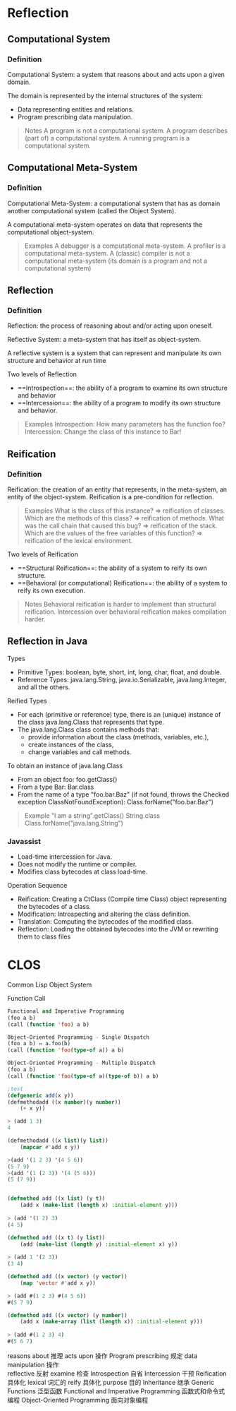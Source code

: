 

# Reflection



## Computational System

### Definition

Computational System: a system that reasons about and acts upon a given domain.

The domain is represented by the internal structures of the system: 
* Data representing entities and relations. 
* Program prescribing data manipulation.

> Notes
>	A program is not a computational system. 
>	A program describes (part of) a computational system. 
>	A running program is a computational system.

## Computational Meta-System 
### Definition 

Computational Meta-System: a computational system that has as domain another computational system (called the Object System). 

A computational meta-system operates on data that represents the computational object-system. 

>Examples 
	A debugger is a computational meta-system. 
	A profiler is a computational meta-system. 
	A (classic) compiler is not a computational meta-system (its domain is a program and not a computational system)


## Reflection 
### Definition 

Reflection: the process of reasoning about and/or acting upon oneself. 

Reflective System: a meta-system that has itself as object-system. 

A reflective system is a system that can represent and manipulate its own structure and behavior at run time

Two levels of Reflection
* ==Introspection==: the ability of a program to examine its own structure and behavior
* ==Intercession==: the ability of a program to modify its own structure and behavior.

>Examples 
>	Introspection: How many parameters has the function foo? Intercession: Change the class of this instance to Bar!



## Reification 

### Definition 

Reification: the creation of an entity that represents, in the meta-system, an entity of the object-system. Reification is a pre-condition for reflection.

>Examples 
>	What is the class of this instance? ⇒ reification of classes. Which are the methods of this class? ⇒ reification of methods. What was the call chain that caused this bug? ⇒ reification of the stack. Which are the values of the free variables of this function? ⇒ reification of the lexical environment.

Two levels of Reification 
* ==Structural Reification==: the ability of a system to reify its own structure. 
* ==Behavioral (or computational) Reification==: the ability of a system to reify its own execution.

> Notes
> 	Behavioral reification is harder to implement than structural reification. 
> 	Intercession over behavioral reification makes compilation harder.


## Reflection in Java
Types 
* Primitive Types: boolean, byte, short, int, long, char, float, and double. 
* Reference Types: java.lang.String, java.io.Serializable, java.lang.Integer, and all the others.

Reified Types 
* For each (primitive or reference) type, there is an (unique) instance of the class java.lang.Class that represents that type. 
* The java.lang.Class class contains methods that: 
	* provide information about the class (methods, variables, etc.), 
	* create instances of the class, 
	* change variables and call methods.


To obtain an instance of java.lang.Class 
* From an object foo: foo.getClass() 
* From a type Bar: Bar.class 
* From the name of a type "foo.bar.Baz" (if not found, throws the Checked exception ClassNotFoundException): Class.forName("foo.bar.Baz")

> Example 
> 	"I am a string".getClass() 
> 	String.class 
> 	Class.forName("java.lang.String")

### Javassist

* Load-time intercession for Java. 
* Does not modify the runtime or compiler. 
* Modifies class bytecodes at class load-time.

Operation Sequence 
* Reification: Creating a CtClass (Compile time Class) object representing the bytecodes of a class. 
* Modification: Introspecting and altering the class definition. 
* Translation: Computing the bytecodes of the modified class. 
* Reflection: Loading the obtained bytecodes into the JVM or rewriting them to class files








# CLOS
Common Lisp Object System



Function Call
```lisp
Functional and Imperative Programming 
(foo a b) 
(call (function 'foo) a b)

Object-Oriented Programming - Single Dispatch 
(foo a b) ⇔ a.foo(b)
(call (function 'foo(type-of a)) a b)

Object-Oriented Programming - Multiple Dispatch 
(foo a b)
(call (function 'foo(type-of a)(type-of b)) a b)

;test
(defgeneric add(x y)) 
(defmethodadd ((x number)(y number)) 
	(+ x y))

> (add 1 3) 
4

(defmethodadd ((x list)(y list)) 
	(mapcar #'add x y)) 

>(add '(1 2 3) '(4 5 6)) 
(5 7 9) 
>(add '(1 (2 3)) '(4 (5 6))) 
(5 (7 9))


(defmethod add ((x list) (y t)) 
	(add x (make-list (length x) :initial-element y)))
 
> (add '(1 2) 3) 
(4 5)

(defmethod add ((x t) (y list)) 
	(add (make-list (length y) :initial-element x) y)) 
	
> (add 1 '(2 3)) 
(3 4)

(defmethod add ((x vector) (y vector)) 
	(map 'vector #'add x y)) 

> (add #(1 2 3) #(4 5 6)) 
#(5 7 9)

(defmethod add ((x vector) (y number)) 
	(add x (make-array (list (length x)) :initial-element y))) 
	
> (add #(1 2 3) 4) 
#(5 6 7)


```













reasons about 推理
acts upon     操作
Program prescribing 规定 data manipulation 操作  
reflective  反射
examine     检查
Introspection   自省
Intercession    干预
Reification     具体化
lexical         词汇的
reify           具体化
purpose          目的
Inheritance      继承
Generic Functions  泛型函数
Functional and Imperative Programming 函数式和命令式编程
Object-Oriented Programming 面向对象编程